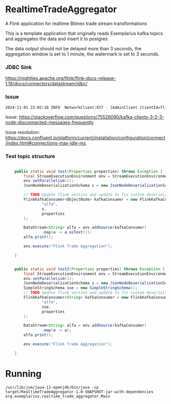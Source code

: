 
# RealtimeTradeAggregator
A Flink application for realtime Bitmex trade stream transformations

This is a template application that originally reads Exemplarius kafka topics and aggregates
the data and insert it to postgres

The data output should not be delayed more than 3 seconds, the aggregation window is set to 1 minute, the
watermark is set to 3 seconds.

### JDBC Sink
https://nightlies.apache.org/flink/flink-docs-release-1.18/docs/connectors/datastream/jdbc/


### Issue
```bash
2024-11-01 22:02:18 INFO  NetworkClient:937 - [AdminClient clientId=flink-trade-consumer-enumerator-admin-client] Node 1 disconnected.
```
Issue:
https://stackoverflow.com/questions/75526090/kafka-clients-3-2-3-node-disconnected-messages-frequently

Issue resolution:
https://docs.confluent.io/platform/current/installation/configuration/connect/index.html#connections-max-idle-ms


### Test topic structure
```java

    public static void test(Properties properties) throws Exception {
        final StreamExecutionEnvironment env = StreamExecutionEnvironment.getExecutionEnvironment();
        env.setParallelism(1);
        JsonNodeDeserializationSchema s = new JsonNodeDeserializationSchema();

        // TODO Update flink version and update to fix custom deserialzer to parse json
        FlinkKafkaConsumer<ObjectNode> kafkaConsumer = new FlinkKafkaConsumer<>(
                "alfa",
                s,
                properties
        );

        DataStream<String> alfa = env.addSource(kafkaConsumer)
                .map(a -> a.asText());
        alfa.print();

        env.execute("Flink Trade Aggregation");

    }


    public static void test2(Properties properties) throws Exception {
        final StreamExecutionEnvironment env = StreamExecutionEnvironment.getExecutionEnvironment();
        env.setParallelism(1);
        JsonNodeDeserializationSchema s = new JsonNodeDeserializationSchema();
        SimpleStringSchema sse = new SimpleStringSchema();
        // TODO Update flink version and update to fix custom deserialzer to parse json
        FlinkKafkaConsumer<String> kafkaConsumer = new FlinkKafkaConsumer<>(
                "alfa",
                sse,
                properties
        );

        DataStream<String> alfa = env.addSource(kafkaConsumer)
                .map(a -> a);
        alfa.print();

        env.execute("Flink Trade Aggregation");

    }
```


# Running
```
/usr/lib/jvm/java-11-openjdk/bin/java -cp target/RealtimeTradeAggregator-1.0-SNAPSHOT-jar-with-dependencies org.exemplarius.realtime_trade_aggregator.Main

```